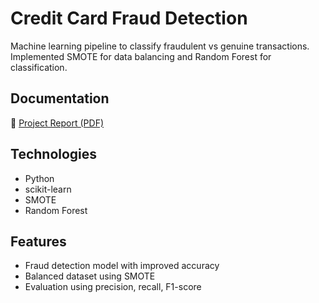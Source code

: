 # Credit Card Fraud Detection

Machine learning pipeline to classify fraudulent vs genuine transactions.  
Implemented SMOTE for data balancing and Random Forest for classification.

## Documentation
📄 [Project Report (PDF)](docs/FraudDetection.pdf)

## Technologies
- Python  
- scikit-learn  
- SMOTE  
- Random Forest  

## Features
- Fraud detection model with improved accuracy  
- Balanced dataset using SMOTE  
- Evaluation using precision, recall, F1-score  
